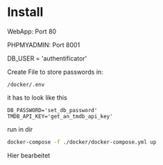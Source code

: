# Install


WebApp: Port 80

PHPMYADMIN: Port 8001

DB_USER = 'authentificator'

Create File to store passwords in:
 
    /docker/.env 
it has to look like this 
``` 
DB_PASSWORD='set_db_password'
TMDB_API_KEY='get_an_tmdb_api_key'
```

run in dir
``` bash
docker-compose -f ./docker/docker-compose.yml up
```
Hier bearbeitet
